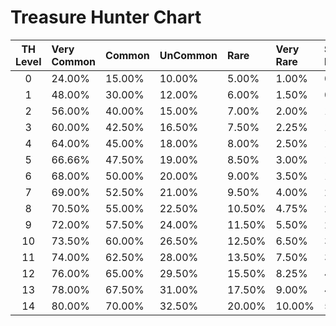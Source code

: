 # Treasure Hunter Chart

TH Level | Very Common | Common | UnCommon | Rare | Very Rare | Super Rare | Ultra Rare
| :----: | :---- | :---- | :---- | :---- | :---- | :---- | :---- |
0 | 24.00% | 15.00% | 10.00% | 5.00% | 1.00% | 0.50% | 0.10%
1 | 48.00% | 30.00% | 12.00% | 6.00% | 1.50% | 0.75% | 0.20%
2 | 56.00% | 40.00% | 15.00% | 7.00% | 2.00% | 1.00% | 0.30%
3 | 60.00% | 42.50% | 16.50% | 7.50% | 2.25% | 1.20% | 0.35%
4 | 64.00% | 45.00% | 18.00% | 8.00% | 2.50% | 1.40% | 0.40%
5 | 66.66% | 47.50% | 19.00% | 8.50% | 3.00% | 1.60% | 0.45%
6 | 68.00% | 50.00% | 20.00% | 9.00% | 3.50% | 1.80% | 0.50%
7 | 69.00% | 52.50% | 21.00% | 9.50% | 4.00% | 2.00% | 0.60%
8 | 70.50% | 55.00% | 22.50% | 10.50% | 4.75% | 2.30% | 0.70%
9 | 72.00% | 57.50% | 24.00% | 11.50% | 5.50% | 2.60% | 0.80%
10 | 73.50% | 60.00% | 26.50% | 12.50% | 6.50% | 3.00% | 0.90%
11 | 74.00% | 62.50% | 28.00% | 13.50% | 7.50% | 3.50% | 1.00%
12 | 76.00% | 65.00% | 29.50% | 15.50% | 8.25% | 4.00% | 1.15%
13 | 78.00% | 67.50% | 31.00% | 17.50% | 9.00% | 4.50% | 1.30%
14 | 80.00% | 70.00% | 32.50% | 20.00% | 10.00% | 5.00% | 1.50%

